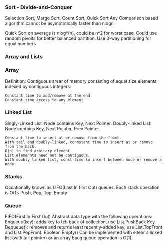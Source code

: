 ### Sort - Divide-and-Conquer

Selection Sort, Merge Sort, Count Sort, Quick Sort
Any Comparison based algorithm cannot be asymptotically faster than nlogn

Quick Sort on average is nlog\*(n), could be n^2 for worst case.
Could use random pivoits for better balanced partition.
Use 3-way partitioning for equal numbers

### Array and Lists

### Array

Definition: Contiguous arear of memory consisting of equal size elements indexed by contiguous integers.

    Constant time to add/remove at the end
    Constant-time access to any element

### Linked List

Singly-Linked List: Node contains Key, Next Pointer.
Doubly-linked List: Node contains Key, Next Pointer, Prev Pointer.

    Constant time to insert at or remove from the fromt.
    With tail and doubly-linked, conmstant time to insert at or remove from the back.
    O(n) to find arbitary element.
    List elemennts need not be contiguous.
    With doubly linked list, const time to insert between node or remove a node.

### Stacks

Occationally known as LIFO(Last In first Out) queues.
Each stack operation is O(1): Push, Pop, Top, Empty

### Queue

FIFO(First In First Out)
Abstract data type with the following operations:
Enqueue(key): adds key to teh back of collection, use List.PushBack
Key Dequeue(): removes and returns least recently-added key, use List.TopFront and List.PopFront.
Boolean Empty()
Can be implemented with eitehr a linked list (with tail pointer) or an array
Eacg queue operation is O(1).
